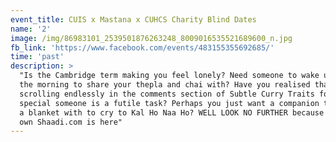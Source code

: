 ```yaml
---
event_title: CUIS x Mastana x CUHCS Charity Blind Dates
name: '2'
image: /img/86983101_2539501876263248_8009016535521689600_n.jpg
fb_link: 'https://www.facebook.com/events/483155355692685/'
time: 'past'
description: >
  "Is the Cambridge term making you feel lonely? Need someone to wake up to in
  the morning to share your thepla and chai with? Have you realised that
  scrolling endlessly in the comments section of Subtle Curry Traits for that
  special someone is a futile task? Perhaps you just want a companion to sit in
  a blanket with to cry to Kal Ho Naa Ho? WELL LOOK NO FURTHER because CUIS's
  own Shaadi.com is here"
---
```


